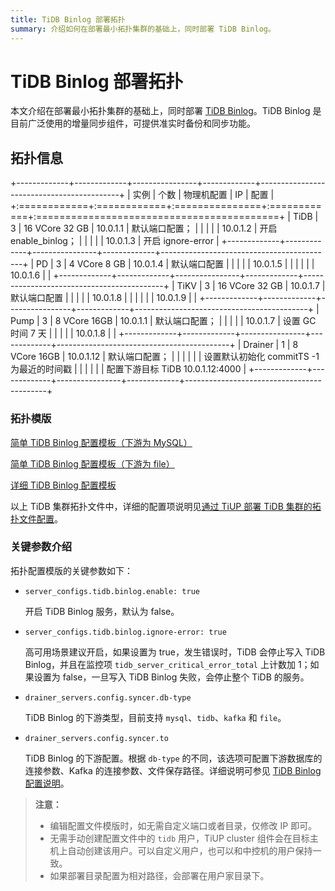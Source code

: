 ```yaml
---
title: TiDB Binlog 部署拓扑
summary: 介绍如何在部署最小拓扑集群的基础上，同时部署 TiDB Binlog。
---
```


# TiDB Binlog 部署拓扑

本文介绍在部署最小拓扑集群的基础上，同时部署 [TiDB Binlog](/tidb-binlog/tidb-binlog-overview.md)。TiDB Binlog 是目前广泛使用的增量同步组件，可提供准实时备份和同步功能。

## 拓扑信息

+-------------+-------------+----------------+-------------+-------------------------------------------+
| 实例        | 个数        | 物理机配置     | IP          | 配置                                      |
+:============+:============+:===============+:============+:==========================================+
| TiDB        | 3           | 16 VCore 32 GB | 10.0.1.1    | 默认端口配置；                            |
|             |             |                | 10.0.1.2    | 开启 enable_binlog；                      |
|             |             |                | 10.0.1.3    | 开启 ignore-error                         |
+-------------+-------------+----------------+-------------+-------------------------------------------+
| PD          | 3           | 4 VCore 8 GB   | 10.0.1.4    | 默认端口配置                              |
|             |             |                | 10.0.1.5    |                                           |
|             |             |                | 10.0.1.6    |                                           |
+-------------+-------------+----------------+-------------+-------------------------------------------+
| TiKV        | 3           | 16 VCore 32 GB | 10.0.1.7    | 默认端口配置                              |
|             |             |                | 10.0.1.8    |                                           |
|             |             |                | 10.0.1.9    |                                           |
+-------------+-------------+----------------+-------------+-------------------------------------------+
| Pump        | 3           | 8 VCore 16GB   | 10.0.1.1    | 默认端口配置；                            |
|             |             |                | 10.0.1.7    | 设置 GC 时间 7 天                         |
|             |             |                | 10.0.1.8    |                                           |
+-------------+-------------+----------------+-------------+-------------------------------------------+
| Drainer     | 1           | 8 VCore 16GB   | 10.0.1.12   | 默认端口配置；                            |
|             |             |                |             | 设置默认初始化 commitTS -1 为最近的时间戳 |
|             |             |                |             | 配置下游目标 TiDB 10.0.1.12:4000          |
+-------------+-------------+----------------+-------------+-------------------------------------------+

### 拓扑模版

[简单 TiDB Binlog 配置模板（下游为 MySQL）](https://github.com/pingcap/docs-cn/blob/release-5.0/config-templates/simple-tidb-binlog.yaml)

[简单 TiDB Binlog 配置模板（下游为 file）](https://github.com/pingcap/docs-cn/blob/release-5.0/config-templates/simple-file-binlog.yaml)

[详细 TiDB Binlog 配置模板](https://github.com/pingcap/docs-cn/blob/release-5.0/config-templates/complex-tidb-binlog.yaml)

以上 TiDB 集群拓扑文件中，详细的配置项说明见[通过 TiUP 部署 TiDB 集群的拓扑文件配置](/tiup/tiup-cluster-topology-reference.md)。

### 关键参数介绍

拓扑配置模版的关键参数如下：

- `server_configs.tidb.binlog.enable: true`

    开启 TiDB Binlog 服务，默认为 false。

- `server_configs.tidb.binlog.ignore-error: true`

    高可用场景建议开启，如果设置为 true，发生错误时，TiDB 会停止写入 TiDB Binlog，并且在监控项 `tidb_server_critical_error_total` 上计数加 1；如果设置为 false，一旦写入 TiDB Binlog 失败，会停止整个 TiDB 的服务。

- `drainer_servers.config.syncer.db-type`

    TiDB Binlog 的下游类型，目前支持 `mysql`、`tidb`、`kafka` 和 `file`。

- `drainer_servers.config.syncer.to`

    TiDB Binlog 的下游配置。根据 `db-type` 的不同，该选项可配置下游数据库的连接参数、Kafka 的连接参数、文件保存路径。详细说明可参见 [TiDB Binlog 配置说明](/tidb-binlog/tidb-binlog-configuration-file.md#syncerto)。

> **注意：**
>
> - 编辑配置文件模版时，如无需自定义端口或者目录，仅修改 IP 即可。
> - 无需手动创建配置文件中的 `tidb` 用户，TiUP cluster 组件会在目标主机上自动创建该用户。可以自定义用户，也可以和中控机的用户保持一致。
> - 如果部署目录配置为相对路径，会部署在用户家目录下。
